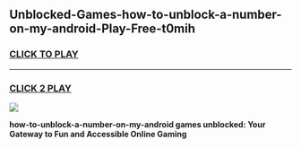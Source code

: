 
## Unblocked-Games-how-to-unblock-a-number-on-my-android-Play-Free-t0mih
<h3>
<a href="https://premium76.site?title=how-to-unblock-a-number-on-my-android&ref=23A">CLICK TO PLAY</a></h3>
<hr>

<h3>
<a href="https://premium76.site?title=how-to-unblock-a-number-on-my-android&ref=23A">CLICK 2 PLAY</a>
  
</h3>

<a href="https://premium76.site?title=how-to-unblock-a-number-on-my-android&ref=23A"><img src="https://clearcache.store/games.png"></a>


**how-to-unblock-a-number-on-my-android games unblocked: Your Gateway to Fun and Accessible Online Gaming**
